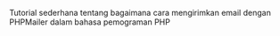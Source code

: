 Tutorial sederhana tentang bagaimana cara mengirimkan email dengan PHPMailer dalam bahasa pemograman PHP
